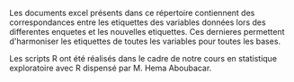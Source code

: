 Les documents excel présents dans ce répertoire contiennent des correspondances entre les etiquettes des variables données lors des differentes enquetes et les nouvelles etiquettes. Ces dernieres permettent d'harmoniser les etiquettes de toutes les variables pour toutes les bases.

Les scripts R ont été réalisés dans le cadre de notre cours en statistique exploratoire avec R dispensé par M. Hema Aboubacar.
